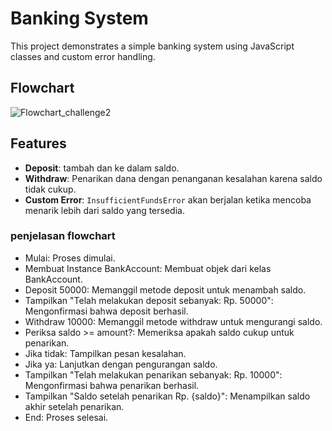 
# Banking System

This project demonstrates a simple banking system using JavaScript classes and custom error handling.

## Flowchart
![Flowchart_challenge2](https://github.com/user-attachments/assets/5c02437f-ab52-4c3b-a31b-650d18ba10db)

## Features
- **Deposit**: tambah dan ke dalam saldo.
- **Withdraw**: Penarikan dana dengan penanganan kesalahan karena saldo tidak cukup.
- **Custom Error**: `InsufficientFundsError` akan berjalan ketika mencoba menarik lebih dari saldo yang tersedia.

### penjelasan flowchart

- Mulai: Proses dimulai.
- Membuat Instance BankAccount: Membuat objek dari kelas BankAccount.
- Deposit 50000: Memanggil metode deposit untuk menambah saldo.
- Tampilkan "Telah melakukan deposit sebanyak: Rp. 50000": Mengonfirmasi bahwa deposit berhasil.
- Withdraw 10000: Memanggil metode withdraw untuk mengurangi saldo.
- Periksa saldo >= amount?: Memeriksa apakah saldo cukup untuk penarikan.
- Jika tidak: Tampilkan pesan kesalahan.
- Jika ya: Lanjutkan dengan pengurangan saldo.
- Tampilkan "Telah melakukan penarikan sebanyak: Rp. 10000": Mengonfirmasi bahwa penarikan berhasil.
- Tampilkan "Saldo setelah penarikan Rp. {saldo}": Menampilkan saldo akhir setelah penarikan.
- End: Proses selesai.
